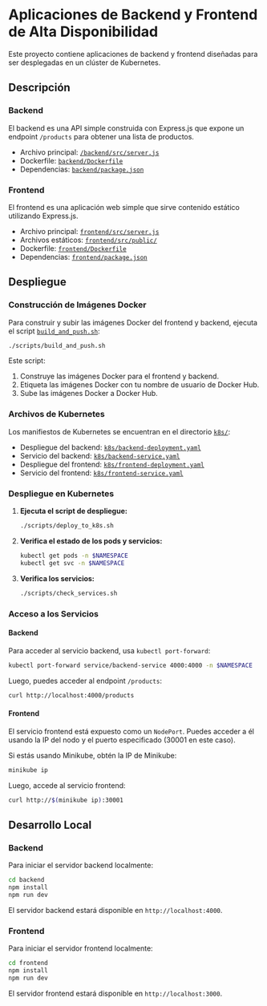 # Aplicaciones de Backend y Frontend de Alta Disponibilidad

Este proyecto contiene aplicaciones de backend y frontend diseñadas para ser desplegadas en un clúster de Kubernetes.

## Descripción

### Backend

El backend es una API simple construida con Express.js que expone un endpoint `/products` para obtener una lista de productos.

- Archivo principal: [`/backend/src/server.js`](/backend/src/server.js)
- Dockerfile: [`backend/Dockerfile`](/backend/Dockerfile)
- Dependencias: [`backend/package.json`](/backend/package.json)

### Frontend

El frontend es una aplicación web simple que sirve contenido estático utilizando Express.js.

- Archivo principal: [`frontend/src/server.js`](/frontend/src/server.js)
- Archivos estáticos: [`frontend/src/public/`](/frontend/src/public/)
- Dockerfile: [`frontend/Dockerfile`](/frontend/Dockerfile)
- Dependencias: [`frontend/package.json`](/frontend/package.json)

## Despliegue

### Construcción de Imágenes Docker

Para construir y subir las imágenes Docker del frontend y backend, ejecuta el script [`build_and_push.sh`](/scripts/build_and_push.sh):

```sh
./scripts/build_and_push.sh
```

Este script:

1. Construye las imágenes Docker para el frontend y backend.
2. Etiqueta las imágenes Docker con tu nombre de usuario de Docker Hub.
3. Sube las imágenes Docker a Docker Hub.

### Archivos de Kubernetes

Los manifiestos de Kubernetes se encuentran en el directorio [`k8s/`](/k8s/):

- Despliegue del backend: [`k8s/backend-deployment.yaml`](/k8s/backend-deployment.yaml)
- Servicio del backend: [`k8s/backend-service.yaml`](/k8s/backend-service.yaml)
- Despliegue del frontend: [`k8s/frontend-deployment.yaml`](/k8s/frontend-deployment.yaml)
- Servicio del frontend: [`k8s/frontend-service.yaml`](/k8s/frontend-service.yaml)

### Despliegue en Kubernetes

1. **Ejecuta el script de despliegue:**

   ```sh
   ./scripts/deploy_to_k8s.sh
   ```

2. **Verifica el estado de los pods y servicios:**

   ```sh
   kubectl get pods -n $NAMESPACE
   kubectl get svc -n $NAMESPACE
   ```

3. **Verifica los servicios:**

   ```sh
   ./scripts/check_services.sh
   ```

### Acceso a los Servicios

#### Backend

Para acceder al servicio backend, usa `kubectl port-forward`:

```sh
kubectl port-forward service/backend-service 4000:4000 -n $NAMESPACE
```

Luego, puedes acceder al endpoint `/products`:

```sh
curl http://localhost:4000/products
```

#### Frontend

El servicio frontend está expuesto como un `NodePort`. Puedes acceder a él usando la IP del nodo y el puerto especificado (30001 en este caso).

Si estás usando Minikube, obtén la IP de Minikube:

```sh
minikube ip
```

Luego, accede al servicio frontend:

```sh
curl http://$(minikube ip):30001
```

## Desarrollo Local

### Backend

Para iniciar el servidor backend localmente:

```sh
cd backend
npm install
npm run dev
```

El servidor backend estará disponible en `http://localhost:4000`.

### Frontend

Para iniciar el servidor frontend localmente:

```sh
cd frontend
npm install
npm run dev
```

El servidor frontend estará disponible en `http://localhost:3000`.

